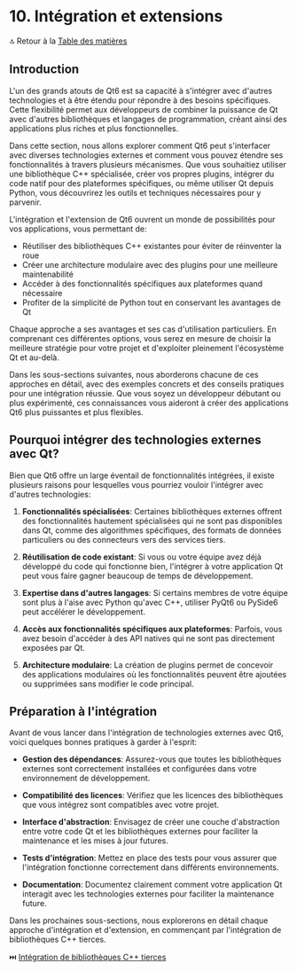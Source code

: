 # 10. Intégration et extensions

🔝 Retour à la [Table des matières](/SOMMAIRE.md)

## Introduction

L'un des grands atouts de Qt6 est sa capacité à s'intégrer avec d'autres technologies et à être étendu pour répondre à des besoins spécifiques. Cette flexibilité permet aux développeurs de combiner la puissance de Qt avec d'autres bibliothèques et langages de programmation, créant ainsi des applications plus riches et plus fonctionnelles.

Dans cette section, nous allons explorer comment Qt6 peut s'interfacer avec diverses technologies externes et comment vous pouvez étendre ses fonctionnalités à travers plusieurs mécanismes. Que vous souhaitiez utiliser une bibliothèque C++ spécialisée, créer vos propres plugins, intégrer du code natif pour des plateformes spécifiques, ou même utiliser Qt depuis Python, vous découvrirez les outils et techniques nécessaires pour y parvenir.

L'intégration et l'extension de Qt6 ouvrent un monde de possibilités pour vos applications, vous permettant de:

- Réutiliser des bibliothèques C++ existantes pour éviter de réinventer la roue
- Créer une architecture modulaire avec des plugins pour une meilleure maintenabilité
- Accéder à des fonctionnalités spécifiques aux plateformes quand nécessaire
- Profiter de la simplicité de Python tout en conservant les avantages de Qt

Chaque approche a ses avantages et ses cas d'utilisation particuliers. En comprenant ces différentes options, vous serez en mesure de choisir la meilleure stratégie pour votre projet et d'exploiter pleinement l'écosystème Qt et au-delà.

Dans les sous-sections suivantes, nous aborderons chacune de ces approches en détail, avec des exemples concrets et des conseils pratiques pour une intégration réussie. Que vous soyez un développeur débutant ou plus expérimenté, ces connaissances vous aideront à créer des applications Qt6 plus puissantes et plus flexibles.

## Pourquoi intégrer des technologies externes avec Qt?

Bien que Qt6 offre un large éventail de fonctionnalités intégrées, il existe plusieurs raisons pour lesquelles vous pourriez vouloir l'intégrer avec d'autres technologies:

1. **Fonctionnalités spécialisées**: Certaines bibliothèques externes offrent des fonctionnalités hautement spécialisées qui ne sont pas disponibles dans Qt, comme des algorithmes spécifiques, des formats de données particuliers ou des connecteurs vers des services tiers.

2. **Réutilisation de code existant**: Si vous ou votre équipe avez déjà développé du code qui fonctionne bien, l'intégrer à votre application Qt peut vous faire gagner beaucoup de temps de développement.

3. **Expertise dans d'autres langages**: Si certains membres de votre équipe sont plus à l'aise avec Python qu'avec C++, utiliser PyQt6 ou PySide6 peut accélérer le développement.

4. **Accès aux fonctionnalités spécifiques aux plateformes**: Parfois, vous avez besoin d'accéder à des API natives qui ne sont pas directement exposées par Qt.

5. **Architecture modulaire**: La création de plugins permet de concevoir des applications modulaires où les fonctionnalités peuvent être ajoutées ou supprimées sans modifier le code principal.

## Préparation à l'intégration

Avant de vous lancer dans l'intégration de technologies externes avec Qt6, voici quelques bonnes pratiques à garder à l'esprit:

- **Gestion des dépendances**: Assurez-vous que toutes les bibliothèques externes sont correctement installées et configurées dans votre environnement de développement.

- **Compatibilité des licences**: Vérifiez que les licences des bibliothèques que vous intégrez sont compatibles avec votre projet.

- **Interface d'abstraction**: Envisagez de créer une couche d'abstraction entre votre code Qt et les bibliothèques externes pour faciliter la maintenance et les mises à jour futures.

- **Tests d'intégration**: Mettez en place des tests pour vous assurer que l'intégration fonctionne correctement dans différents environnements.

- **Documentation**: Documentez clairement comment votre application Qt interagit avec les technologies externes pour faciliter la maintenance future.

Dans les prochaines sous-sections, nous explorerons en détail chaque approche d'intégration et d'extension, en commençant par l'intégration de bibliothèques C++ tierces.

⏭️ [Intégration de bibliothèques C++ tierces](/10-integration-et-extensions/01-integration-de-bibliotheques-cpp-tierces.md)
